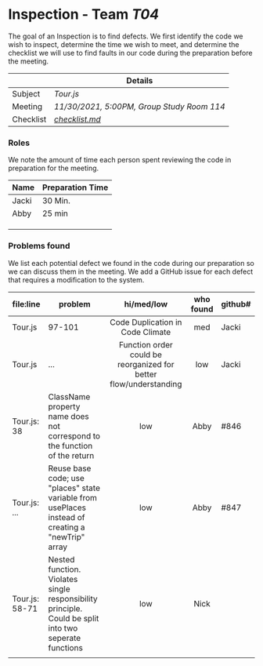# Inspection - Team *T04* 

The goal of an Inspection is to find defects.
We first identify the code we wish to inspect, determine the time we wish to meet, and determine the checklist we will use to find faults in our code during the preparation before the meeting.

|  | Details |
| ----- | ----- |
| Subject | *Tour.js* |
| Meeting | *11/30/2021, 5:00PM, Group Study Room 114* |
| Checklist | *[checklist.md](https://github.com/CSU-CS-314-Fall-2021/t04/blob/main/reports/checklist.md)* |

### Roles

We note the amount of time each person spent reviewing the code in preparation for the meeting.

| Name | Preparation Time |
| ---- | ---- |
| Jacki | 30 Min. |
| Abby | 25 min |
|  |  |
|  |  |
|  |  |


### Problems found

We list each potential defect we found in the code during our preparation so we can discuss them in the meeting.
We add a GitHub issue for each defect that requires a modification to the system.

| file:line | problem | hi/med/low | who found | github#  |
| --- | --- | :---: | :---: | --- |
| Tour.js | 97-101 | Code Duplication in Code Climate | med | Jacki | #720 |
| Tour.js | ... | Function order could be reorganized for better flow/understanding | low | Jacki | |
| Tour.js: 38 | ClassName property name does not correspond to the function of the return | low | Abby | #846 |
| Tour.js: ... | Reuse base code; use "places" state variable from usePlaces instead of creating a "newTrip" array | low | Abby | #847 |
| Tour.js: 58-71 | Nested function. Violates single responsibility principle. Could be split into two seperate functions | low | Nick | |
|  |  |  |  |  |
